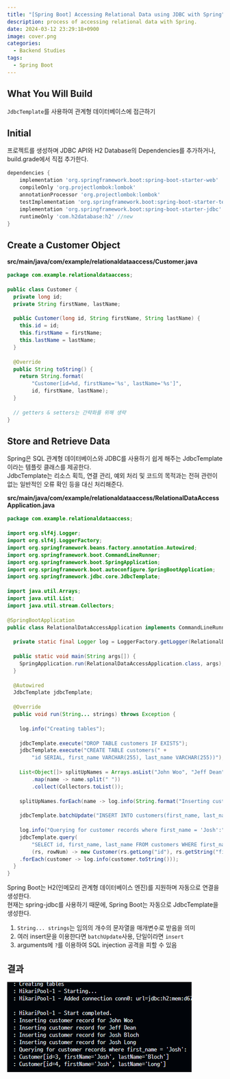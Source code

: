 ```yaml
---
title: "[Spring Boot] Accessing Relational Data using JDBC with Spring"
description: process of accessing relational data with Spring.
date: 2024-03-12 23:29:18+0900
image: cover.png
categories:
  - Backend Studies
tags:
  - Spring Boot
---
```


## What You Will Build

`JdbcTemplate`를 사용하여 관계형 데이터베이스에 접근하기

## Initial

프로젝트를 생성하며 JDBC API와 H2 Database의 Dependencies를 추가하거나, build.grade에서 직접 추가한다.

```gradle
dependencies {
	implementation 'org.springframework.boot:spring-boot-starter-web'
	compileOnly 'org.projectlombok:lombok'
	annotationProcessor 'org.projectlombok:lombok'
	testImplementation 'org.springframework.boot:spring-boot-starter-test'
	implementation 'org.springframework.boot:spring-boot-starter-jdbc' //new
	runtimeOnly 'com.h2database:h2' //new
}
```

## Create a Customer Object

**src/main/java/com/example/relationaldataaccess/Customer.java**

```Java
package com.example.relationaldataaccess;

public class Customer {
  private long id;
  private String firstName, lastName;

  public Customer(long id, String firstName, String lastName) {
    this.id = id;
    this.firstName = firstName;
    this.lastName = lastName;
  }

  @Override
  public String toString() {
    return String.format(
        "Customer[id=%d, firstName='%s', lastName='%s']",
        id, firstName, lastName);
  }

  // getters & setters는 간략화를 위해 생략
}
```

## Store and Retrieve Data

Spring은 SQL 관계형 데이터베이스와 JDBC를 사용하기 쉽게 해주는 JdbcTemplate이라는 템플릿 클래스를 제공한다.  
JdbcTemplate는 리소스 획득, 연결 관리, 예외 처리 및 코드의 목적과는 전혀 관련이 없는 일반적인 오류 확인 등을 대신 처리해준다.

**src/main/java/com/example/relationaldataaccess/RelationalDataAccessApplication.java**

```Java
package com.example.relationaldataaccess;

import org.slf4j.Logger;
import org.slf4j.LoggerFactory;
import org.springframework.beans.factory.annotation.Autowired;
import org.springframework.boot.CommandLineRunner;
import org.springframework.boot.SpringApplication;
import org.springframework.boot.autoconfigure.SpringBootApplication;
import org.springframework.jdbc.core.JdbcTemplate;

import java.util.Arrays;
import java.util.List;
import java.util.stream.Collectors;

@SpringBootApplication
public class RelationalDataAccessApplication implements CommandLineRunner {

  private static final Logger log = LoggerFactory.getLogger(RelationalDataAccessApplication.class);

  public static void main(String args[]) {
    SpringApplication.run(RelationalDataAccessApplication.class, args);
  }

  @Autowired
  JdbcTemplate jdbcTemplate;

  @Override
  public void run(String... strings) throws Exception {

    log.info("Creating tables");

    jdbcTemplate.execute("DROP TABLE customers IF EXISTS");
    jdbcTemplate.execute("CREATE TABLE customers(" +
        "id SERIAL, first_name VARCHAR(255), last_name VARCHAR(255))");

    List<Object[]> splitUpNames = Arrays.asList("John Woo", "Jeff Dean", "Josh Bloch", "Josh Long").stream()
        .map(name -> name.split(" "))
        .collect(Collectors.toList());

    splitUpNames.forEach(name -> log.info(String.format("Inserting customer record for %s %s", name[0], name[1])));

    jdbcTemplate.batchUpdate("INSERT INTO customers(first_name, last_name) VALUES (?,?)", splitUpNames);

    log.info("Querying for customer records where first_name = 'Josh':");
    jdbcTemplate.query(
        "SELECT id, first_name, last_name FROM customers WHERE first_name = ?",
        (rs, rowNum) -> new Customer(rs.getLong("id"), rs.getString("first_name"), rs.getString("last_name")), "Josh")
    .forEach(customer -> log.info(customer.toString()));
  }
}
```

Spring Boot는 H2(인메모리 관계형 데이터베이스 엔진)를 지원하며 자동으로 연결을 생성한다.  
현재는 spring-jdbc를 사용하기 때문에, Spring Boot는 자동으로 JdbcTemplate을 생성한다.

1. `String... strings`는 임의의 개수의 문자열을 매개변수로 받음을 의미
2. 여러 insert문을 이용한다면 `batchUpdate`사용, 단일이라면 `insert`
3. arguments에 `?`를 이용하여 SQL injection 공격을 피할 수 있음

## 결과

![실행 화면](image.png)
